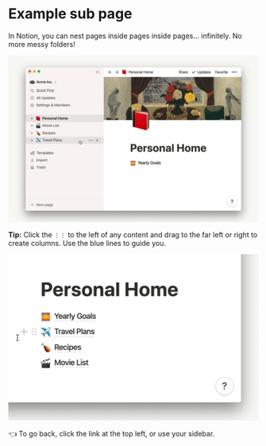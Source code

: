 # Example sub page

In Notion, you can nest pages inside pages inside pages... infinitely. No more messy folders!

![Example%20sub%20page%207838bb921d794ac8bc2948b4d9368b50/subpages.gif](Example%20sub%20page%207838bb921d794ac8bc2948b4d9368b50/subpages.gif)

**Tip:** Click the `⋮⋮` to the left of any content and drag to the far left or right to create columns. Use the blue lines to guide you.

![Example%20sub%20page%207838bb921d794ac8bc2948b4d9368b50/personalhomecolumns2.gif](Example%20sub%20page%207838bb921d794ac8bc2948b4d9368b50/personalhomecolumns2.gif)

👈 To go back, click the link at the top left, or use your sidebar.